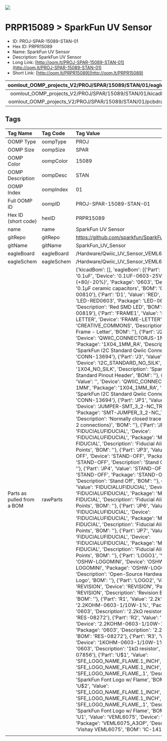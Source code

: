 


  
![][im]
# PRPR15089 > SparkFun UV Sensor

- ID: PROJ-SPAR-15089-STAN-01
- Hex ID: PRPR15089
- Name: SparkFun UV Sensor
- Description: SparkFun UV Sensor
- Long Link: [http://oom.lt/PROJ-SPAR-15089-STAN-01](http://oom.lt/PROJ-SPAR-15089-STAN-01)
- Short Link: [http://oom.lt/PRPR15089](http://oom.lt/PRPR15089)
  

|oomlout_OOMP_projects_V2/PROJ/SPAR/15089/STAN/01/eagleImage.png|oomlout_OOMP_projects_V2/PROJ/SPAR/15089/STAN/01/eagleSchemImage.png|oomlout_OOMP_projects_V2/PROJ/SPAR/15089/STAN/01/kicadPcb3dFront.png|oomlout_OOMP_projects_V2/PROJ/SPAR/15089/STAN/01/kicadPcb3dBack.png|
| :---: | :---: | :---: | :---: |
|oomlout_OOMP_projects_V2/PROJ/SPAR/15089/STAN/01/kicadPcb3d.png|oomlout_OOMP_projects_V2/PROJ/SPAR/15089/STAN/01/bomBack.png|oomlout_OOMP_projects_V2/PROJ/SPAR/15089/STAN/01/bomFront.png|oomlout_OOMP_projects_V2/PROJ/SPAR/15089/STAN/01/pcbdraw.svg|
|oomlout_OOMP_projects_V2/PROJ/SPAR/15089/STAN/01/pcbdrawBack.svg||||

## Tags
  

|Tag Name|Tag Code|Tag Value|
| :--- | :--- | :--- |
|OOMP Type|oompType|PROJ|
|OOMP Size|oompSize|SPAR|
|OOMP Color|oompColor|15089|
|OOMP Description|oompDesc|STAN|
|OOMP Index|oompIndex|01|
|Full OOMP ID|oompID|PROJ-SPAR-15089-STAN-01|
|Hex ID (short code)|hexID|PRPR15089|
|name|name|SparkFun UV Sensor|
|gitRepo|gitRepo|https://github.com/sparkfun/SparkFun_UV_Sensor|
|gitName|gitName|SparkFun_UV_Sensor|
|eagleBoard|eagleBoard|/Hardware/Qwiic_UV_Sensor_VEML6075.brd|
|eagleSchem|eagleSchem|/Hardware/Qwiic_UV_Sensor_VEML6075.sch|
|Parts as pulled from a BOM|rawParts|{'kicadBom': [], 'eagleBom': [{'Part': 'C4', 'Value': '0.1uF', 'Device': '0.1UF-0603-25V-(+80/-20%)', 'Package': '0603', 'Description': '0.1µF ceramic capacitors', 'BOM': 'CAP-00810'}, {'Part': 'D1', 'Value': 'RED', 'Device': 'LED-RED0603', 'Package': 'LED-0603', 'Description': 'Red SMD LED', 'BOM': 'DIO-00819'}, {'Part': 'FRAME1', 'Value': 'FRAME-LETTER', 'Device': 'FRAME-LETTER', 'Package': 'CREATIVE_COMMONS', 'Description': 'Schematic Frame - Letter', 'BOM': ''}, {'Part': 'J2', 'Value': '', 'Device': 'QWIIC_CONNECTORJS-1MM', 'Package': '1X04_1MM_RA', 'Description': 'SparkFun I2C Standard Qwiic Connector', 'BOM': 'CONN-13694'}, {'Part': 'J3', 'Value': 'PTH', 'Device': 'I2C_STANDARD_NO_SILK', 'Package': '1X04_NO_SILK', 'Description': 'SparkFun I2C Standard Pinout Header', 'BOM': ''}, {'Part': 'J4', 'Value': '', 'Device': 'QWIIC_CONNECTORJS-1MM', 'Package': '1X04_1MM_RA', 'Description': 'SparkFun I2C Standard Qwiic Connector', 'BOM': 'CONN-13694'}, {'Part': 'JP1', 'Value': 'I2C', 'Device': 'JUMPER-SMT_3_2-NC_TRACE_SILK', 'Package': 'SMT-JUMPER_3_2-NC_TRACE_SILK', 'Description': 'Normally closed trace jumper (2 of 2 connections)', 'BOM': ''}, {'Part': 'JP2', 'Value': 'FIDUCIALUFIDUCIAL', 'Device': 'FIDUCIALUFIDUCIAL', 'Package': 'MICRO-FIDUCIAL', 'Description': 'Fiducial Alignment Points', 'BOM': ''}, {'Part': 'JP3', 'Value': 'STAND-OFF', 'Device': 'STAND-OFF', 'Package': 'STAND-OFF', 'Description': 'Stand Off', 'BOM': ''}, {'Part': 'JP4', 'Value': 'STAND-OFF', 'Device': 'STAND-OFF', 'Package': 'STAND-OFF', 'Description': 'Stand Off', 'BOM': ''}, {'Part': 'JP5', 'Value': 'FIDUCIALUFIDUCIAL', 'Device': 'FIDUCIALUFIDUCIAL', 'Package': 'MICRO-FIDUCIAL', 'Description': 'Fiducial Alignment Points', 'BOM': ''}, {'Part': 'JP6', 'Value': 'FIDUCIALUFIDUCIAL', 'Device': 'FIDUCIALUFIDUCIAL', 'Package': 'MICRO-FIDUCIAL', 'Description': 'Fiducial Alignment Points', 'BOM': ''}, {'Part': 'JP7', 'Value': 'FIDUCIALUFIDUCIAL', 'Device': 'FIDUCIALUFIDUCIAL', 'Package': 'MICRO-FIDUCIAL', 'Description': 'Fiducial Alignment Points', 'BOM': ''}, {'Part': 'LOGO1', 'Value': 'OSHW-LOGOMINI', 'Device': 'OSHW-LOGOMINI', 'Package': 'OSHW-LOGO-MINI', 'Description': 'Open-Source Hardware (OSHW) Logo', 'BOM': ''}, {'Part': 'LOGO2', 'Value': 'REVISION', 'Device': 'REVISION', 'Package': 'REVISION', 'Description': 'Revision By Text', 'BOM': ''}, {'Part': 'R1', 'Value': '2.2k', 'Device': '2.2KOHM-0603-1/10W-1%', 'Package': '0603', 'Description': '2.2kΩ resistor', 'BOM': 'RES-08272'}, {'Part': 'R2', 'Value': '2.2k', 'Device': '2.2KOHM-0603-1/10W-1%', 'Package': '0603', 'Description': '2.2kΩ resistor', 'BOM': 'RES-08272'}, {'Part': 'R3', 'Value': '1k', 'Device': '1KOHM-0603-1/10W-1%', 'Package': '0603', 'Description': '1kΩ resistor', 'BOM': 'RES-07856'}, {'Part': 'U$1', 'Value': 'SFE_LOGO_NAME_FLAME.1_INCH', 'Device': 'SFE_LOGO_NAME_FLAME.1_INCH', 'Package': 'SFE_LOGO_NAME_FLAME_.1', 'Description': 'SparkFun Font Logo w/ Flame', 'BOM': ''}, {'Part': 'U$2', 'Value': 'SFE_LOGO_NAME_FLAME.1_INCH', 'Device': 'SFE_LOGO_NAME_FLAME.1_INCH', 'Package': 'SFE_LOGO_NAME_FLAME_.1', 'Description': 'SparkFun Font Logo w/ Flame', 'BOM': ''}, {'Part': 'U1', 'Value': 'VEML6075', 'Device': 'VEML6075', 'Package': 'VEML6075_A3OP', 'Description': 'Vishay VEML6075', 'BOM': 'IC-14149'}]}|
||||



[im]: PROJ/SPAR/15089/STAN/01/kicadPcb3d_450.png
